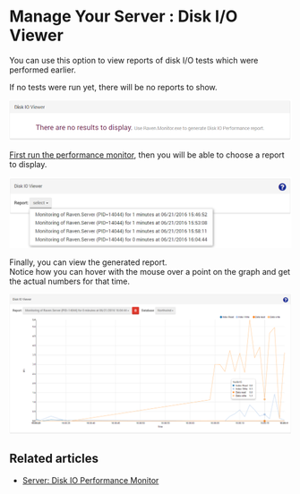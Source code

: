 # Manage Your Server : Disk I/O Viewer

You can use this option to view reports of disk I/O tests which were performed earlier.

If no tests were run yet, there will be no reports to show.

![Figure 1. Manage Your Server. No reports exist yet.](images/manage_your_server-Disk_IO_Viewer-1.PNG)


[First run the performance monitor](../../server/administration/monitoring/disk-io-perf-monitor), then you will be able to choose a report to display.

![Figure 2. Manage Your Server. Choose report.](images/manage_your_server-Disk_IO_Viewer-2.PNG)


Finally, you can view the generated report. <br >
Notice how you can hover with the mouse over a point on the graph and get the actual numbers for that time.

![Figure 3. Manage Your Server. Generated report example.](images/manage_your_server-Disk_IO_Viewer-3.PNG)

## Related articles

- [Server: Disk IO Performance Monitor](../../server/administration/monitoring/disk-io-perf-monitor)